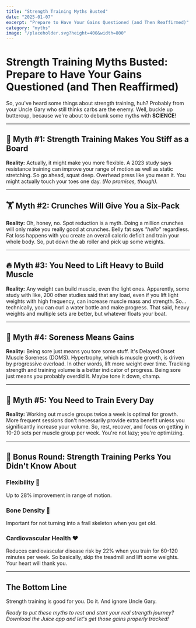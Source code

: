 ```yaml
---
title: "Strength Training Myths Busted"
date: "2025-01-07"
excerpt: "Prepare to Have Your Gains Questioned (and Then Reaffirmed)"
category: "myths"
image: "/placeholder.svg?height=400&width=800"
---
```


# Strength Training Myths Busted: Prepare to Have Your Gains Questioned (and Then Reaffirmed)

So, you've heard some things about strength training, huh? Probably from your Uncle Gary who still thinks carbs are the enemy. Well, buckle up buttercup, because we're about to debunk some myths with **SCIENCE**!

---

## 💪 **Myth #1: Strength Training Makes You Stiff as a Board**

**Reality:** Actually, it might make you more flexible. A 2023 study says resistance training can improve your range of motion as well as static stretching. So go ahead, squat deep. Overhead press like you mean it. You might actually touch your toes one day. *(No promises, though).*

---

## 🏋️ **Myth #2: Crunches Will Give You a Six-Pack**

**Reality:** Oh, honey, no. Spot reduction is a myth. Doing a million crunches will only make you really good at crunches. Belly fat says *"hello"* regardless. Fat loss happens with you create an overall caloric deficit and train your whole body. So, put down the ab roller and pick up some weights.

---

## 🔥 **Myth #3: You Need to Lift Heavy to Build Muscle**

**Reality:** Any weight can build muscle, even the light ones. Apparently, some study with like, 200 other studies said that any load, even if you lift light weights with high frequency, can increase muscle mass and strength. So... technically, you can curl a water bottle and make progress. That said, heavy weights and multiple sets are better, but whatever floats your boat.

---

## 😤 **Myth #4: Soreness Means Gains**

**Reality:** Being sore just means you tore some stuff. It's Delayed Onset Muscle Soreness (DOMS). Hypertrophy, which is muscle growth, is driven by progressive overload. In other words, lift more weight over time. Tracking strength and training volume is a better indicator of progress. Being sore just means you probably overdid it. Maybe tone it down, champ.

---

## 📅 **Myth #5: You Need to Train Every Day**

**Reality:** Working out muscle groups twice a week is optimal for growth. More frequent sessions don't necessarily provide extra benefit unless you significantly increase your volume. So, rest, recover, and focus on getting in 10-20 sets per muscle group per week. You're not lazy; you're optimizing.

---

## 🎯 **Bonus Round: Strength Training Perks You Didn't Know About**

### **Flexibility** 💃
Up to 28% improvement in range of motion.

### **Bone Density** 🦴
Important for not turning into a frail skeleton when you get old.

### **Cardiovascular Health** ❤️
Reduces cardiovascular disease risk by 22% when you train for 60-120 minutes per week. So basically, skip the treadmill and lift some weights. Your heart will thank you.

---

## **The Bottom Line**

Strength training is good for you. Do it. And ignore Uncle Gary.

*Ready to put these myths to rest and start your real strength journey? Download the Juice app and let's get those gains properly tracked!*
